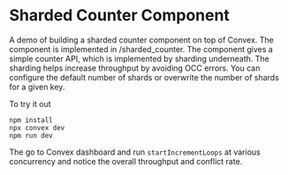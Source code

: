 # Sharded Counter Component
A demo of building a sharded counter component on top of Convex. The component is implemented in /sharded_counter. The component gives a simple counter API, which is implemented by sharding underneath. The sharding helps increase throughput by avoiding OCC errors. You can configure the default number of shards or overwrite the number of shards for a given key.

To try it out
```
npm install
npx convex dev
npm run dev
```

The go to Convex dashboard and run `startIncrementLoops` at various concurrency and notice the overall throughput and conflict rate.
